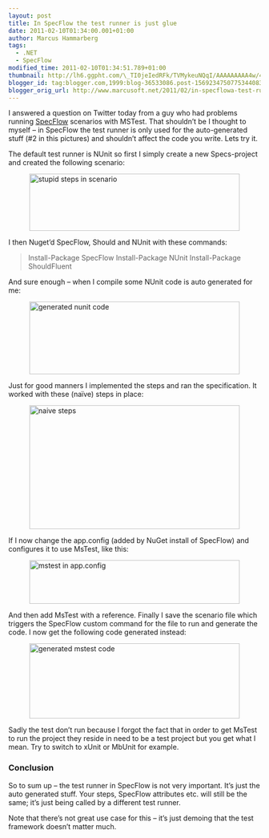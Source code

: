 ```yaml
---
layout: post
title: In SpecFlow the test runner is just glue
date: 2011-02-10T01:34:00.001+01:00
author: Marcus Hammarberg
tags:
  - .NET
  - SpecFlow
modified_time: 2011-02-10T01:34:51.789+01:00
thumbnail: http://lh6.ggpht.com/\_TI0jeIedRFk/TVMykeuNQqI/AAAAAAAAA4w/41Mn4IdgjXc/s72-c/stupid%20steps%20in%20scenario_thumb.jpg?imgmax=800
blogger_id: tag:blogger.com,1999:blog-36533086.post-1569234750775344083
blogger_orig_url: http://www.marcusoft.net/2011/02/in-specflowa-test-runner-is-just-glue.html
---
```



I answered a question on Twitter today from a guy who had problems
running <a href="http://www.specflow.org" target="_blank">SpecFlow</a>
scenarios with MSTest. That shouldn’t be I thought to myself – in
SpecFlow the test runner is only used for the auto-generated stuff (#2
in this pictures) and shouldn’t affect the code you write. Lets try it.

The default test runner is NUnit so first I simply create a new
Specs-project and created the following scenario:

[<img
src="http://lh6.ggpht.com/_TI0jeIedRFk/TVMykeuNQqI/AAAAAAAAA4w/41Mn4IdgjXc/stupid%20steps%20in%20scenario_thumb.jpg?imgmax=800"
title="stupid steps in scenario"
style="background-image: none; border-bottom: 0px; border-left: 0px; margin: 0px auto; padding-left: 0px; padding-right: 0px; display: block; float: none; border-top: 0px; border-right: 0px; padding-top: 0px"
data-border="0" width="420" height="114"
alt="stupid steps in scenario" />](http://lh5.ggpht.com/_TI0jeIedRFk/TVMyjuJn5sI/AAAAAAAAA4s/Xe7j2xMEEY0/s1600-h/stupid%20steps%20in%20scenario%5B2%5D.jpg)

I then Nuget’d SpecFlow, Should and NUnit with these commands:

> Install-Package SpecFlow
> Install-Package NUnit
> Install-Package ShouldFluent

And sure enough – when I compile some NUnit code is auto generated for
me:

[<img
src="http://lh5.ggpht.com/_TI0jeIedRFk/TVMymOwl8cI/AAAAAAAAA44/uxKoDqAfkJo/generated%20nunit%20code_thumb.jpg?imgmax=800"
title="generated nunit code"
style="background-image: none; border-bottom: 0px; border-left: 0px; margin: 0px auto; padding-left: 0px; padding-right: 0px; display: block; float: none; border-top: 0px; border-right: 0px; padding-top: 0px"
data-border="0" width="420" height="145" alt="generated nunit code" />](http://lh6.ggpht.com/_TI0jeIedRFk/TVMylcYRZvI/AAAAAAAAA40/9WMJaYg_c3k/s1600-h/generated%20nunit%20code%5B2%5D.jpg)

Just for good manners I implemented the steps and ran the specification.
It worked with these (naïve) steps in place:

[<img
src="http://lh4.ggpht.com/_TI0jeIedRFk/TVMynbozE6I/AAAAAAAAA5A/1c1Cx6LUgS0/naive%20steps_thumb.jpg?imgmax=800"
title="naive steps"
style="background-image: none; border-bottom: 0px; border-left: 0px; margin: 0px auto; padding-left: 0px; padding-right: 0px; display: block; float: none; border-top: 0px; border-right: 0px; padding-top: 0px"
data-border="0" width="420" height="247" alt="naive steps" />](http://lh4.ggpht.com/_TI0jeIedRFk/TVMymoc65fI/AAAAAAAAA48/6d49Kh8UvSU/s1600-h/naive%20steps%5B2%5D.jpg)

If I now change the app.config (added by NuGet install of SpecFlow) and
configures it to use MsTest, like this:

[<img
src="http://lh3.ggpht.com/_TI0jeIedRFk/TVMyomZZ1VI/AAAAAAAAA5I/fsoSoBbBnhk/mstest%20in%20app.config_thumb%5B1%5D.jpg?imgmax=800"
title="mstest in app.config"
style="background-image: none; border-bottom: 0px; border-left: 0px; margin: 0px auto; padding-left: 0px; padding-right: 0px; display: block; float: none; border-top: 0px; border-right: 0px; padding-top: 0px"
data-border="0" width="420" height="87" alt="mstest in app.config" />](http://lh3.ggpht.com/_TI0jeIedRFk/TVMyoPTDQcI/AAAAAAAAA5E/Hb_6LebG-Cg/s1600-h/mstest%20in%20app.config%5B6%5D.jpg)

And then add MsTest with a reference. Finally I save the scenario file
which triggers the SpecFlow custom command for the file to run and
generate the code. I now get the following code generated instead:

[<img
src="http://lh6.ggpht.com/_TI0jeIedRFk/TVMyqiVs4SI/AAAAAAAAA5Q/I_zCfSLsKSE/generated%20mstest%20code_thumb.jpg?imgmax=800"
title="generated mstest code"
style="background-image: none; border-bottom: 0px; border-left: 0px; margin: 0px auto; padding-left: 0px; padding-right: 0px; display: block; float: none; border-top: 0px; border-right: 0px; padding-top: 0px"
data-border="0" width="420" height="150" alt="generated mstest code" />](http://lh6.ggpht.com/_TI0jeIedRFk/TVMyp8G_VcI/AAAAAAAAA5M/fw9ZotqG2FA/s1600-h/generated%20mstest%20code%5B2%5D.jpg)

Sadly the test don’t run because I forgot the fact that in order to get
MsTest to run the project they reside in need to be a test project but
you get what I mean. Try to switch to xUnit or MbUnit for example.

### Conclusion

So to sum up – the test runner in SpecFlow is not very important. It’s
just the auto generated stuff. Your steps, SpecFlow attributes etc. will
still be the same; it’s just being called by a different test runner.

Note that there’s not great use case for this – it’s just demoing that
the test framework doesn’t matter much.
